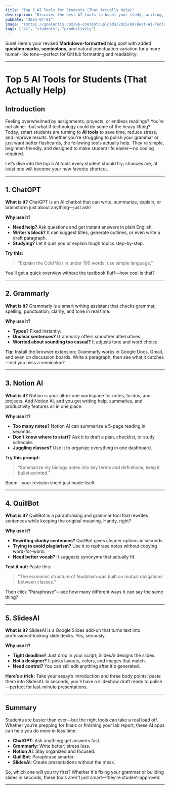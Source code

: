 ```yaml
---
title: "Top 5 AI Tools for Students (That Actually Help)"
description: "Discover the best AI tools to boost your study, writing, and productivity."
pubDate: "2025-07-01"
image: "(https://goalantis.com/wp-content/uploads/2025/04/Best-AI-Tools-for-Students-Boost-Study-Efficiency-and-Time-Management.jpg)"
tags: ["ai", "students", "productivity"]
---
```

Sure! Here's your revised **Markdown-formatted** blog post with added **question marks**, **semicolons**, and natural punctuation variation for a more human-like tone—perfect for GitHub formatting and readability:

---

# Top 5 AI Tools for Students (That Actually Help)

## Introduction

Feeling overwhelmed by assignments, projects, or endless readings? You’re not alone—but what if technology could do some of the heavy lifting? Today, smart students are turning to **AI tools** to save time, reduce stress, and improve results. Whether you're struggling to polish your grammar or just want better flashcards, the following tools actually help. They're simple, beginner-friendly, and designed to make student life easier—no coding required.

Let’s dive into the top 5 AI tools every student should try; chances are, at least one will become your new favorite shortcut.

---

## 1. ChatGPT

**What is it?**
ChatGPT is an AI chatbot that can write, summarize, explain, or brainstorm just about anything—just ask!

**Why use it?**

* **Need help?** Ask questions and get instant answers in plain English.
* **Writer's block?** It can suggest titles, generate outlines, or even write a draft paragraph.
* **Studying?** Let it quiz you or explain tough topics step-by-step.

**Try this:**

> "Explain the Cold War in under 100 words; use simple language."

You'll get a quick overview without the textbook fluff—how cool is that?

---

## 2. Grammarly

**What is it?**
Grammarly is a smart writing assistant that checks grammar, spelling, punctuation, clarity, and tone in real time.

**Why use it?**

* **Typos?** Fixed instantly.
* **Unclear sentences?** Grammarly offers smoother alternatives.
* **Worried about sounding too casual?** It adjusts tone and word choice.

**Tip:**
Install the browser extension; Grammarly works in Google Docs, Gmail, and even on discussion boards. Write a paragraph, then see what it catches—did you miss a semicolon?

---

## 3. Notion AI

**What is it?**
Notion is your all-in-one workspace for notes, to-dos, and projects. Add Notion AI, and you get writing help, summaries, and productivity features all in one place.

**Why use it?**

* **Too many notes?** Notion AI can summarize a 5-page reading in seconds.
* **Don’t know where to start?** Ask it to draft a plan, checklist, or study schedule.
* **Juggling classes?** Use it to organize everything in one dashboard.

**Try this prompt:**

> “Summarize my biology notes into key terms and definitions; keep it bullet-pointed.”

Boom—your revision sheet just made itself.

---

## 4. QuillBot

**What is it?**
QuillBot is a paraphrasing and grammar tool that rewrites sentences while keeping the original meaning. Handy, right?

**Why use it?**

* **Rewriting clunky sentences?** QuillBot gives cleaner options in seconds.
* **Trying to avoid plagiarism?** Use it to rephrase notes without copying word-for-word.
* **Need better vocab?** It suggests synonyms that actually fit.

**Test it out:**
Paste this:

> “The economic structure of feudalism was built on mutual obligations between classes.”

Then click "Paraphrase"—see how many different ways it can say the same thing?

---

## 5. SlidesAI

**What is it?**
SlidesAI is a Google Slides add-on that turns text into professional-looking slide decks. Yes, seriously.

**Why use it?**

* **Tight deadline?** Just drop in your script; SlidesAI designs the slides.
* **Not a designer?** It picks layouts, colors, and images that match.
* **Need control?** You can still edit anything after it's generated.

**Here’s a trick:**
Take your essay’s introduction and three body points; paste them into SlidesAI. In seconds, you’ll have a slideshow draft ready to polish—perfect for last-minute presentations.

---

## Summary

Students are busier than ever—but the right tools can take a real load off. Whether you’re prepping for finals or finishing your lab report, these AI apps can help you do more in less time:

* **ChatGPT**: Ask anything; get answers fast.
* **Grammarly**: Write better; stress less.
* **Notion AI**: Stay organized and focused.
* **QuillBot**: Paraphrase smarter.
* **SlidesAI**: Create presentations without the mess.

So, which one will you try first? Whether it's fixing your grammar or building slides in seconds, these tools aren't just smart—they’re student-approved.

---
